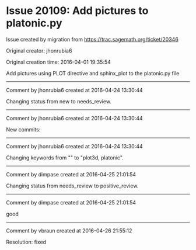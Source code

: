 # Issue 20109: Add pictures to platonic.py

Issue created by migration from https://trac.sagemath.org/ticket/20346

Original creator: jhonrubia6

Original creation time: 2016-04-01 19:35:54

Add pictures using PLOT directive and sphinx_plot to the platonic.py file


---

Comment by jhonrubia6 created at 2016-04-24 13:30:44

Changing status from new to needs_review.


---

Comment by jhonrubia6 created at 2016-04-24 13:30:44

New commits:


---

Comment by jhonrubia6 created at 2016-04-24 13:30:44

Changing keywords from "" to "plot3d, platonic".


---

Comment by dimpase created at 2016-04-25 21:01:54

Changing status from needs_review to positive_review.


---

Comment by dimpase created at 2016-04-25 21:01:54

good


---

Comment by vbraun created at 2016-04-26 21:55:12

Resolution: fixed
